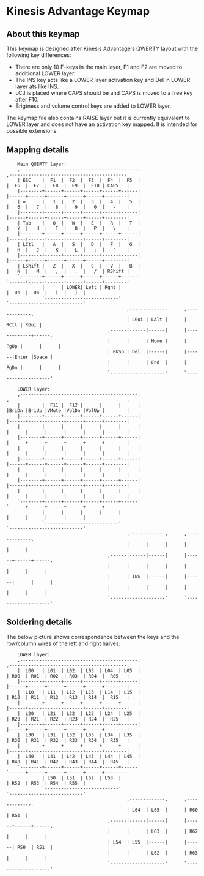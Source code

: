 # Kinesis Advantage Keymap

## About this keymap

This keymap is designed after Kinesis Advantage's QWERTY layout with the following key differences:
 - There are only 10 F-keys in the main layer, F1 and F2 are moved to additional LOWER layer.
 - The INS key acts like a LOWER layer activation key and Del in LOWER layer ats like INS.
 - LCtl is placed where CAPS should be and CAPS is moved to a free key after F10.
 - Brigtness and volume control keys are added to LOWER layer.

 The keymap file also contains RAISE layer but it is currently equivalent to LOWER layer and does
 not have an activation key mapped. It is intended for possible extensions.

## Mapping details

        Main QUERTY layer:
        ,-------------------------------------------.                           ,-------------------------------------------.
        | ESC    |  F1  |  F2  |  F3  |  F4  |  F5  |                           |  F6  |  F7  |  F8  |  F9  |  F10 | CAPS   |
        |--------+------+------+------+------+------|                           |------+------+------+------+------+--------|
        | =      |   1  |   2  |   3  |   4  |   5  |                           |   6  |   7  |   8  |   9  |   0  |   -    |
        |--------+------+------+------+------+------|                           |------+------+------+------+------+--------|
        | Tab    |   Q  |   W  |   E  |   R  |   T  |                           |   Y  |   U  |   I  |   O  |   P  |   \    |
        |--------+------+------+------+------+------|                           |------+------+------+------+------+--------|
        | LCtl   |   A  |   S  |   D  |   F  |   G  |                           |   H  |   J  |   K  |   L  |   ;  |   '    |
        |--------+------+------+------+------+------|                           |------+------+------+------+------+--------|
        | LShift |   Z  |   X  |   C  |   V  |   B  |                           |   N  |   M  |   ,  |   .  |   /  | RShift |
        `--------+------+------+------+------+------'                           `------+------+------+------+------+--------'
                 |   `  | LOWER| Left | Rght |                                         |  Up  |  Dn  |   [  |   ]  |
                 `---------------------------'                                         `---------------------------'
                                                ,-------------.      ,-------------.
                                                | LGui | LAlt |      | RCtl | RGui |
                                         ,------|------|------|      |------+------+------.
                                         |      |      | Home |      | PgUp |      |      |
                                         | BkSp | Del  |------|      |------|Enter |Space |
                                         |      |      | End  |      | PgDn |      |      |
                                         `--------------------'      `--------------------'

        LOWER layer:
        ,-------------------------------------------.                           ,-------------------------------------------.
        |        |  F11 |  F12 |      |      |      |                           |BriDn |BriUp |VMute |VolDn |VolUp |        |
        |--------+------+------+------+------+------|                           |------+------+------+------+------+--------|
        |        |      |      |      |      |      |                           |      |      |      |      |      |        |
        |--------+------+------+------+------+------|                           |------+------+------+------+------+--------|
        |        |      |      |      |      |      |                           |      |      |      |      |      |        |
        |--------+------+------+------+------+------|                           |------+------+------+------+------+--------|
        |        |      |      |      |      |      |                           |      |      |      |      |      |        |
        |--------+------+------+------+------+------|                           |------+------+------+------+------+--------|
        |        |      |      |      |      |      |                           |      |      |      |      |      |        |
        `--------+------+------+------+------+------'                           `------+------+------+------+------+--------'
                 |      |      |      |      |                                         |      |      |      |      |
                 `---------------------------'                                         `---------------------------'
                                                ,-------------.      ,-------------.
                                                |      |      |      |      |      |
                                         ,------|------|------|      |------+------+------.
                                         |      |      |      |      |      |      |      |
                                         |      | INS  |------|      |------|      |      |
                                         |      |      |      |      |      |      |      |
                                         `--------------------'      `--------------------'

## Soldering details

The below picture shows correspondence between the keys and the row/column wires of the left and
right halves:

        LOWER layer:
        ,-------------------------------------------.                           ,-------------------------------------------.
        |  L00   | L01  | L02  | L03  | L04  | L05  |                           | R00  | R01  | R02  | R03  | R04  |  R05   |
        |--------+------+------+------+------+------|                           |------+------+------+------+------+--------|
        |  L10   | L11  | L12  | L13  | L14  | L15  |                           | R10  | R11  | R12  | R13  | R14  |  R15   |
        |--------+------+------+------+------+------|                           |------+------+------+------+------+--------|
        |  L20   | L21  | L22  | L23  | L24  | L25  |                           | R20  | R21  | R22  | R23  | R24  |  R25   |
        |--------+------+------+------+------+------|                           |------+------+------+------+------+--------|
        |  L30   | L31  | L32  | L33  | L34  | L35  |                           | R30  | R31  | R32  | R33  | R34  |  R35   |
        |--------+------+------+------+------+------|                           |------+------+------+------+------+--------|
        |  L40   | L41  | L42  | L43  | L44  | L45  |                           | R40  | R41  | R42  | R43  | R44  |  R45   |
        `--------+------+------+------+------+------'                           `------+------+------+------+------+--------'
                 | L50  | L51  | L52  | L53  |                                         | R52  | R53  | R54  | R55  |
                 `---------------------------'                                         `---------------------------'
                                                ,-------------.      ,-------------.
                                                | L64  | L65  |      | R60  | R61  |
                                         ,------|------|------|      |------+------+------.
                                         |      |      | L63  |      | R62  |      |      |
                                         | L54  | L55  |------|      |------| R50  | R51  |
                                         |      |      | L62  |      | R63  |      |      |
                                         `--------------------'      `--------------------'
